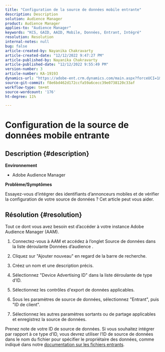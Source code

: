 ```yaml
---
title: "Configuration de la source de données mobile entrante"
description: Description
solution: Audience Manager
product: Audience Manager
applies-to: "Audience Manager"
keywords: "KCS, GAID, AAID, Mobile, Données, Entrant, Intégré"
resolution: Resolution
internal-notes: null
bug: false
article-created-by: Nayanika Chakravarty
article-created-date: "12/12/2022 9:47:27 PM"
article-published-by: Nayanika Chakravarty
article-published-date: "12/12/2022 9:55:49 PM"
version-number: 3
article-number: KA-19193
dynamics-url: "https://adobe-ent.crm.dynamics.com/main.aspx?forceUCI=1&pagetype=entityrecord&etn=knowledgearticle&id=fdc3858b-667a-ed11-81ac-6045bd006b25"
source-git-commit: f8e6bd462d172ccfa59a6cecc39e0738120c33af
workflow-type: tm+mt
source-wordcount: '176'
ht-degree: 11%

---
```


# Configuration de la source de données mobile entrante

## Description {#description}


<b>Environnement</b>

- Adobe Audience Manager

<b>Problème/Symptômes</b>

Essayez-vous d’intégrer des identifiants d’annonceurs mobiles et de vérifier la configuration de votre source de données ? Cet article peut vous aider.


## Résolution {#resolution}


Tout ce dont vous avez besoin est d’accéder à votre instance Adobe Audience Manager (AAM).

1) Connectez-vous à AAM et accédez à l’onglet Source de données dans la liste déroulante Données d’audience .

2) Cliquez sur &quot;Ajouter nouveau&quot; en regard de la barre de recherche.

3) Créez un nom et une description précis.

4) Sélectionnez &quot;Device Advertising ID&quot; dans la liste déroulante de type d’ID.

5) Sélectionnez les contrôles d&#39;export de données applicables.

6) Sous les paramètres de source de données, sélectionnez &quot;Entrant&quot;, puis &quot;ID de client&quot;.

7) Sélectionnez les autres paramètres sortants ou de partage applicables et enregistrez la source de données.

Prenez note de votre ID de source de données. Si vous souhaitez intégrer par rapport à ce type d’ID, vous devrez utiliser l’ID de source de données dans le nom du fichier pour spécifier le propriétaire des données, comme indiqué dans notre [documentation sur les fichiers entrants](https://experienceleague.adobe.com/docs/audience-manager/user-guide/implementation-integration-guides/sending-audience-data/batch-data-transfer-process/inbound-s3-filenames.html?lang=fr).
